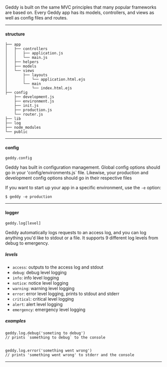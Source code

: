 Geddy is built on the same MVC principles that many popular frameworks are based on. Every Geddy app has its models, controllers, and views as well as config files and routes.

* * *

#### structure

```
├── app
│   ├── controllers
│   │   ├── application.js
│   │   └── main.js
│   ├── helpers
│   ├── models
│   └── views
│       ├── layouts
│       │   └── application.html.ejs
│       └── main
│           └── index.html.ejs
├── config
    ├── development.js
    ├── environment.js
    ├── init.js
    ├── production.js
    └── router.js
├── lib
├── log
├── node_modules
└── public
```

* * *

#### config
`geddy.config`

Geddy has built in configuration management. Global config options should go in your 'config/environments.js` file. Likewise, your production and development config options should go in their respective files

If you want to start up your app in a specific environment, use the `-e` option:

```
$ geddy -e production
```

* * *

#### logger
`geddy.log[level]`

Geddy automatically logs requests to an access log, and you can log anything you'd like to stdout or a file. It supports 9 different log levels from debug to emergency.

##### levels
- `access`: outputs to the access log and stdout
- `debug`: debug level logging
- `info`: info level logging
- `notice`: notice level logging
- `warning`: warning level logging
- `error`: error level logging, prints to stdout and stderr
- `critical`: critical level logging
- `alert`: alert level logging
- `emergency`: emergency level logging

##### examples
```
geddy.log.debug('someting to debug')
// prints `something to debug` to the console


geddy.log.error('something went wrong')
// prints 'something went wrong' to stderr and the console
```

* * *
